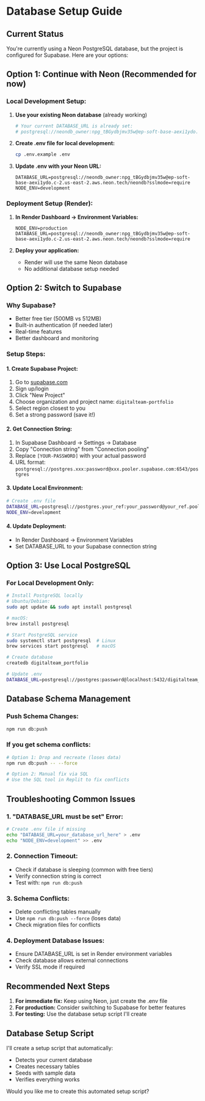 # Database Setup Guide

## Current Status
You're currently using a Neon PostgreSQL database, but the project is configured for Supabase. Here are your options:

## Option 1: Continue with Neon (Recommended for now)

### Local Development Setup:
1. **Use your existing Neon database** (already working)
   ```bash
   # Your current DATABASE_URL is already set:
   # postgresql://neondb_owner:npg_tBGydbjmv35w@ep-soft-base-aexi1ydo.c-2.us-east-2.aws.neon.tech/neondb?sslmode=require
   ```

2. **Create .env file for local development:**
   ```bash
   cp .env.example .env
   ```
   
3. **Update .env with your Neon URL:**
   ```
   DATABASE_URL=postgresql://neondb_owner:npg_tBGydbjmv35w@ep-soft-base-aexi1ydo.c-2.us-east-2.aws.neon.tech/neondb?sslmode=require
   NODE_ENV=development
   ```

### Deployment Setup (Render):
1. **In Render Dashboard → Environment Variables:**
   ```
   NODE_ENV=production
   DATABASE_URL=postgresql://neondb_owner:npg_tBGydbjmv35w@ep-soft-base-aexi1ydo.c-2.us-east-2.aws.neon.tech/neondb?sslmode=require
   ```

2. **Deploy your application:**
   - Render will use the same Neon database
   - No additional database setup needed

## Option 2: Switch to Supabase

### Why Supabase?
- Better free tier (500MB vs 512MB)
- Built-in authentication (if needed later)
- Real-time features
- Better dashboard and monitoring

### Setup Steps:

#### 1. Create Supabase Project:
1. Go to [supabase.com](https://supabase.com)
2. Sign up/login
3. Click "New Project"
4. Choose organization and project name: `digitalteam-portfolio`
5. Select region closest to you
6. Set a strong password (save it!)

#### 2. Get Connection String:
1. In Supabase Dashboard → Settings → Database
2. Copy "Connection string" from "Connection pooling"
3. Replace `[YOUR-PASSWORD]` with your actual password
4. URL format: `postgresql://postgres.xxx:password@xxx.pooler.supabase.com:6543/postgres`

#### 3. Update Local Environment:
```bash
# Create .env file
DATABASE_URL=postgresql://postgres.your_ref:your_password@your_ref.pooler.supabase.com:6543/postgres
NODE_ENV=development
```

#### 4. Update Deployment:
- In Render Dashboard → Environment Variables
- Set DATABASE_URL to your Supabase connection string

## Option 3: Use Local PostgreSQL

### For Local Development Only:
```bash
# Install PostgreSQL locally
# Ubuntu/Debian:
sudo apt update && sudo apt install postgresql

# macOS:
brew install postgresql

# Start PostgreSQL service
sudo systemctl start postgresql  # Linux
brew services start postgresql   # macOS

# Create database
createdb digitalteam_portfolio

# Update .env
DATABASE_URL=postgresql://postgres:password@localhost:5432/digitalteam_portfolio
```

## Database Schema Management

### Push Schema Changes:
```bash
npm run db:push
```

### If you get schema conflicts:
```bash
# Option 1: Drop and recreate (loses data)
npm run db:push -- --force

# Option 2: Manual fix via SQL
# Use the SQL tool in Replit to fix conflicts
```

## Troubleshooting Common Issues

### 1. "DATABASE_URL must be set" Error:
```bash
# Create .env file if missing
echo "DATABASE_URL=your_database_url_here" > .env
echo "NODE_ENV=development" >> .env
```

### 2. Connection Timeout:
- Check if database is sleeping (common with free tiers)
- Verify connection string is correct
- Test with: `npm run db:push`

### 3. Schema Conflicts:
- Delete conflicting tables manually
- Use `npm run db:push --force` (loses data)
- Check migration files for conflicts

### 4. Deployment Database Issues:
- Ensure DATABASE_URL is set in Render environment variables
- Check database allows external connections
- Verify SSL mode if required

## Recommended Next Steps

1. **For immediate fix:** Keep using Neon, just create the .env file
2. **For production:** Consider switching to Supabase for better features
3. **For testing:** Use the database setup script I'll create

## Database Setup Script

I'll create a setup script that automatically:
- Detects your current database
- Creates necessary tables
- Seeds with sample data
- Verifies everything works

Would you like me to create this automated setup script?
